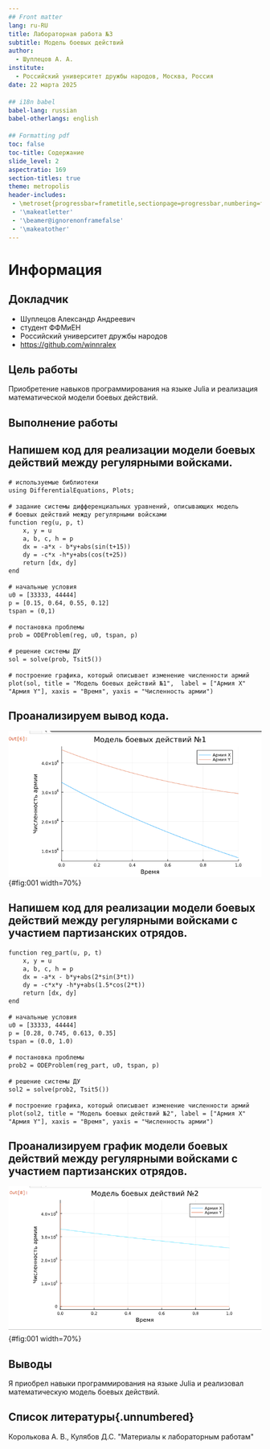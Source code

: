```yaml
---
## Front matter
lang: ru-RU
title: Лабораторная работа №3
subtitle: Модель боевых действий
author:
  - Шуплецов А. А.
institute:
  - Российский университет дружбы народов, Москва, Россия
date: 22 марта 2025

## i18n babel
babel-lang: russian
babel-otherlangs: english

## Formatting pdf
toc: false
toc-title: Содержание
slide_level: 2
aspectratio: 169
section-titles: true
theme: metropolis
header-includes:
 - \metroset{progressbar=frametitle,sectionpage=progressbar,numbering=fraction}
 - '\makeatletter'
 - '\beamer@ignorenonframefalse'
 - '\makeatother'
---
```


# Информация

## Докладчик

  * Шуплецов Александр Андреевич
  * студент ФФМиЕН
  * Российский университет дружбы народов
  * https://github.com/winnralex

## Цель работы

 Приобретение навыков программирования на языке Julia и реализация математической модели боевых действий.

## Выполнение работы

## Напишем код для реализации модели боевых действий между регулярными войсками.

```
# используемые библиотеки
using DifferentialEquations, Plots;

# задание системы дифференциальных уравнений, описывающих модель 
# боевых действий между регулярными войсками
function reg(u, p, t)
    x, y = u
    a, b, c, h = p
    dx = -a*x - b*y+abs(sin(t+15))
    dy = -c*x -h*y+abs(cos(t+25))
    return [dx, dy]
end

# начальные условия
u0 = [33333, 44444]
p = [0.15, 0.64, 0.55, 0.12]
tspan = (0,1)

# постановка проблемы
prob = ODEProblem(reg, u0, tspan, p)

# решение системы ДУ
sol = solve(prob, Tsit5())

# построение графика, который описывает изменение численности армий
plot(sol, title = "Модель боевых действий №1",  label = ["Армия X" "Армия Y"], xaxis = "Время", yaxis = "Численность армии")

```

## Проанализируем вывод кода.

![график боевых действий между регулярными войсками](image/1.png){#fig:001 width=70%}

## Напишем код для реализации модели боевых действий между регулярными войсками с участием партизанских отрядов.

```
function reg_part(u, p, t)
    x, y = u
    a, b, c, h = p
    dx = -a*x - b*y+abs(2*sin(3*t))
    dy = -c*x*y -h*y+abs(1.5*cos(2*t))
    return [dx, dy]
end

# начальные условия
u0 = [33333, 44444]
p = [0.28, 0.745, 0.613, 0.35]
tspan = (0.0, 1.0)

# постановка проблемы
prob2 = ODEProblem(reg_part, u0, tspan, p)

# решение системы ДУ
sol2 = solve(prob2, Tsit5())

# построение графика, который описывает изменение численности армий
plot(sol2, title = "Модель боевых действий №2", label = ["Армия X" "Армия Y"], xaxis = "Время", yaxis = "Численность армии")

```

## Проанализируем график модели боевых действий между регулярными войсками с участием партизанских отрядов.

![график боевых действий между регулярными войсками с участием партизанских отрядов](image/2.png){#fig:001 width=70%}

## Выводы

Я приобрел навыки программирования на языке Julia и реализовал математическую модель боевых действий.

## Список литературы{.unnumbered}

Королькова А. В., Кулябов Д.С. "Материалы к лабораторным работам"
